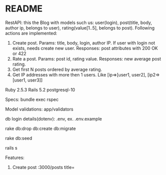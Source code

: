 # README
RestAPI: this the Blog with models such us: user(login), post(title, body, author ip, belongs to user), rating(value[1..5], belongs to post). Following actions are implemented:
1. Create post. Params: title, body, login, author IP. If user with login not exists, needs create new user. Responses: post attributes with 200 OK or 422
2. Rate a post. Params: post id, rating value. Responses: new average post rating.
3. Get first N posts ordered by average rating.
4. Get IP addresses with more then 1 users. Like [ip=>[user1, user2], [ip2=>[user1, user3]]



Ruby 2.5.3
Rails 5.2
postgresql-10

Specs: bundle exec rspec

Model validations: app/validators

db login details(dotenv): .env, ex. .env.example

rake db:drop db:create db:migrate

rake db:seed

rails s

Features:

1. Create post  :3000/posts title=<title> body=<body> login=<login>
2. Rate post  :3000/posts/<id поста>/ratings value=<value>
3. Get first N posts ordered by average  :3000/top/<N>
4. Get IP addresses with more then 1 users   :3000/ips
